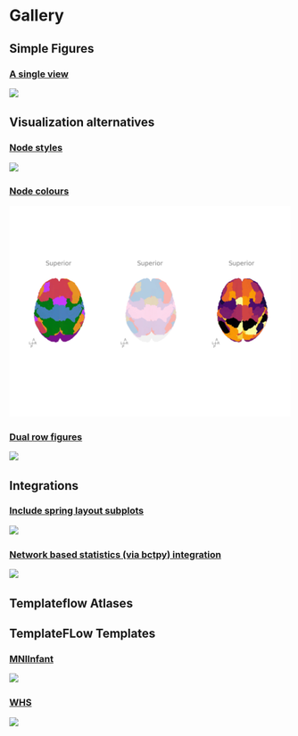 # Gallery

## Simple Figures

### [A single view]((./simple/))

[![](./gallery/figures/singleview.png)](./simple/)

## Visualization alternatives

### [Node styles](./node_styles/)

[![](./gallery/figures/nodestyles.png)](./node_styles/)

### [Node colours](./specifying_node_color/)

[![](./gallery/figures/specifying_node_color.png)](./specifying_node_color/)

### [Dual row figures](.//two_rows/)

[![](./gallery/figures/rows1.png)](./two_rows/)


## Integrations

### [Include spring layout subplots](./spring_layout/)

[![](./gallery/figures/springlayout.png)](./spring_layout/)

### [Network based statistics (via bctpy) integration](./nbs/)

[![](./gallery/figures/nbs.png)](./nbs/)

## Templateflow Atlases



## TemplateFLow Templates

### [MNIInfant](./infant) 

[![](./gallery/figures/template_inf.png)](./infant/)

### [WHS](./infant) 

[![](./gallery/figures/template_whs.png)](./whs/)


